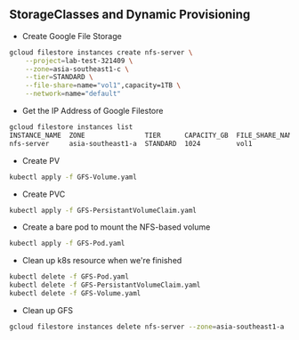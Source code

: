 ## StorageClasses and Dynamic Provisioning

- Create Google File Storage

```bash
gcloud filestore instances create nfs-server \
    --project=lab-test-321409 \
    --zone=asia-southeast1-c \
    --tier=STANDARD \
    --file-share=name="vol1",capacity=1TB \
    --network=name="default"
```

- Get the IP Address of Google Filestore

```bash
gcloud filestore instances list
INSTANCE_NAME  ZONE               TIER      CAPACITY_GB  FILE_SHARE_NAME  IP_ADDRESS  STATE  CREATE_TIME
nfs-server     asia-southeast1-a  STANDARD  1024         vol1             10.98.1.90  READY  2021-09-18T04:31:33
```

- Create PV

```bash
kubectl apply -f GFS-Volume.yaml
```

- Create PVC

```bash
kubectl apply -f GFS-PersistantVolumeClaim.yaml
```

- Create a bare pod to mount the NFS-based volume

```bash
kubectl apply -f GFS-Pod.yaml
```

- Clean up k8s resource when we're finished

```bash
kubectl delete -f GFS-Pod.yaml
kubectl delete -f GFS-PersistantVolumeClaim.yaml
kubectl delete -f GFS-Volume.yaml
```

- Clean up GFS

```bash
gcloud filestore instances delete nfs-server --zone=asia-southeast1-a
```
